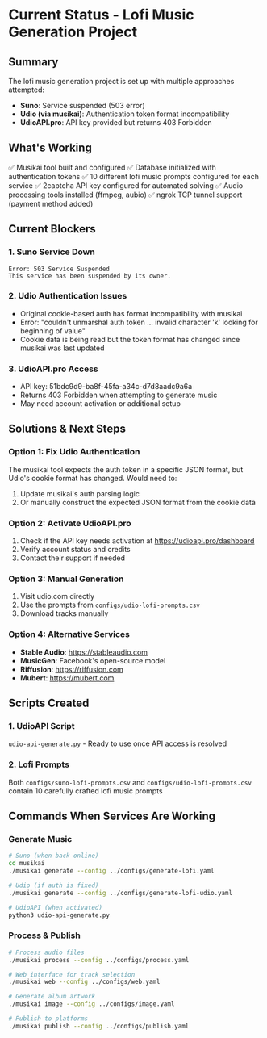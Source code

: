 # Current Status - Lofi Music Generation Project

## Summary
The lofi music generation project is set up with multiple approaches attempted:
- **Suno**: Service suspended (503 error)
- **Udio (via musikai)**: Authentication token format incompatibility
- **UdioAPI.pro**: API key provided but returns 403 Forbidden

## What's Working
✅ Musikai tool built and configured
✅ Database initialized with authentication tokens
✅ 10 different lofi music prompts configured for each service
✅ 2captcha API key configured for automated solving
✅ Audio processing tools installed (ffmpeg, aubio)
✅ ngrok TCP tunnel support (payment method added)

## Current Blockers

### 1. Suno Service Down
```
Error: 503 Service Suspended
This service has been suspended by its owner.
```

### 2. Udio Authentication Issues
- Original cookie-based auth has format incompatibility with musikai
- Error: "couldn't unmarshal auth token ... invalid character 'k' looking for beginning of value"
- Cookie data is being read but the token format has changed since musikai was last updated

### 3. UdioAPI.pro Access
- API key: 51bdc9d9-ba8f-45fa-a34c-d7d8aadc9a6a
- Returns 403 Forbidden when attempting to generate music
- May need account activation or additional setup

## Solutions & Next Steps

### Option 1: Fix Udio Authentication
The musikai tool expects the auth token in a specific JSON format, but Udio's cookie format has changed. Would need to:
1. Update musikai's auth parsing logic
2. Or manually construct the expected JSON format from the cookie data

### Option 2: Activate UdioAPI.pro
1. Check if the API key needs activation at https://udioapi.pro/dashboard
2. Verify account status and credits
3. Contact their support if needed

### Option 3: Manual Generation
1. Visit udio.com directly
2. Use the prompts from `configs/udio-lofi-prompts.csv`
3. Download tracks manually

### Option 4: Alternative Services
- **Stable Audio**: https://stableaudio.com
- **MusicGen**: Facebook's open-source model
- **Riffusion**: https://riffusion.com
- **Mubert**: https://mubert.com

## Scripts Created

### 1. UdioAPI Script
`udio-api-generate.py` - Ready to use once API access is resolved

### 2. Lofi Prompts
Both `configs/suno-lofi-prompts.csv` and `configs/udio-lofi-prompts.csv` contain 10 carefully crafted lofi music prompts

## Commands When Services Are Working

### Generate Music
```bash
# Suno (when back online)
cd musikai
./musikai generate --config ../configs/generate-lofi.yaml

# Udio (if auth is fixed)
./musikai generate --config ../configs/generate-lofi-udio.yaml

# UdioAPI (when activated)
python3 udio-api-generate.py
```

### Process & Publish
```bash
# Process audio files
./musikai process --config ../configs/process.yaml

# Web interface for track selection
./musikai web --config ../configs/web.yaml

# Generate album artwork
./musikai image --config ../configs/image.yaml

# Publish to platforms
./musikai publish --config ../configs/publish.yaml
```